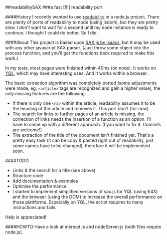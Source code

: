 ##readabilitySAX
###a fast [!!!] readability port

####History
I recently wanted to use [readability](http://code.google.com/p/arc90labs-readability/) in a node.js project. There are plenty of ports of readability to node (using jsdom), but they are pretty slow. I don't want to wait for a second until my node instance is ready to continue. I thought I could do better. So I did.

####About
This project is based upon [SAX.js by isaacs](https://github.com/isaacs/sax-js), but it may be used with any other javascript SAX parser. (Just throw some object into the process function, and you'll get the functions back required to make this work.)

In my tests, most pages were finished within 40ms (on node). It works on [YQL](http://developer.yahoo.com/yql), which may have interesting uses. And it works within a browser.

The basic extraction algorithm was completely ported (some adjustments were made, eg. `<article>` tags are recognized and gain a higher value), the only missing features are the following:

- If there is only one `<h2>` within the article, readability assumes it to be the heading of the article and removes it. This port don't (for now).
- The search for links to further pages of an article is missing, the correction of links needs the insertion of a function as an option. I'll have to come up with a different approach. (I you want to fix it: Commits are welcome!)
- The extraction of the title of the document isn't finished yet. That's a pretty easy task (it can be copy & pasted right out of readability, just some names have to be changed), therefore it will be implemented soon.

####TODO

- Links & the search for a title (see above).
- Structure code
- Add documentation & examples
- Optimise the performance:
- I started to implement simplified versions of sax.js for YQL (using E4X) and the browser (using the DOM) to increase the overall performance on those plattforms. Especially on YQL, the script requires to many instructions and fails.

Help is appreciated!

####HOWTO
Have a look at mkread.js and nodeServer.js (both files require node.js).